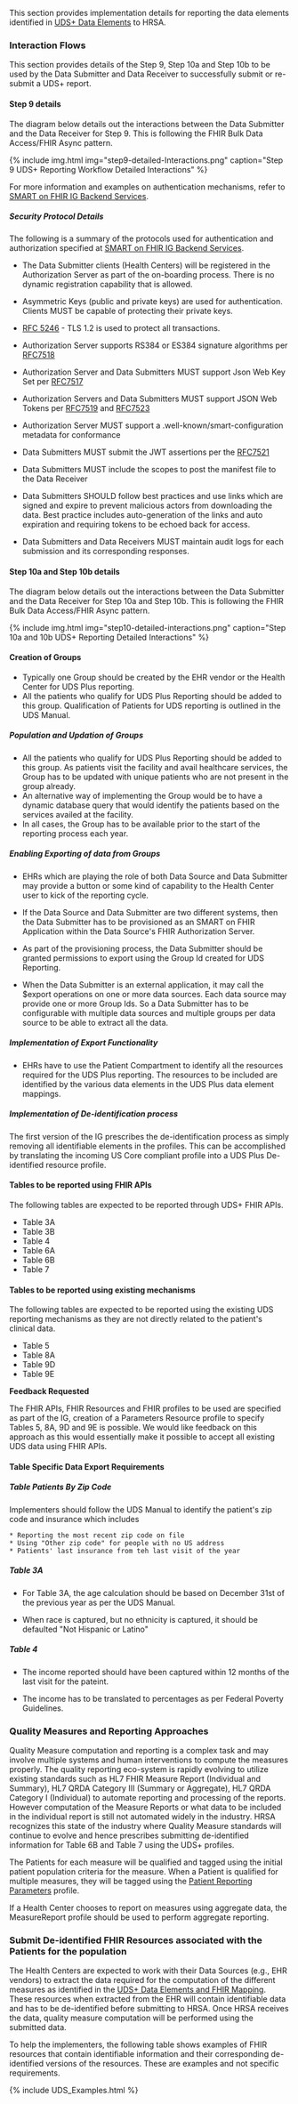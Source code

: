 This section provides implementation details for reporting the data elements identified in [UDS+ Data Elements](dataelements.html) to HRSA.

### Interaction Flows

This section provides details of the Step 9, Step 10a and Step 10b to be used by the Data Submitter and Data Receiver to successfully submit or re-submit a UDS+ report.

#### Step 9 details

The diagram below details out the interactions between the Data Submitter and the Data Receiver for Step 9. This is following the FHIR Bulk Data Access/FHIR Async pattern.


{% include img.html img="step9-detailed-Interactions.png" caption="Step 9 UDS+ Reporting Workflow Detailed Interactions" %} 

For more information and examples on authentication mechanisms, refer to [SMART on FHIR IG Backend Services]({{site.data.fhir.smartapplaunch}}/backend-services.html).

##### Security Protocol Details

The following is a summary of the protocols used for authentication and authorization specified at [SMART on FHIR IG Backend Services]({{site.data.fhir.smartapplaunch}}/backend-services.html).

* The Data Submitter clients (Health Centers) will be registered in the Authorization Server as part of the on-boarding process. There is no dynamic registration capability that is allowed. 

* Asymmetric Keys (public and private keys) are used for authentication. Clients MUST be capable of protecting their private keys.

* [RFC 5246](https://tools.ietf.org/html/rfc5246) - TLS 1.2 is used to protect all transactions.

* Authorization Server supports RS384 or ES384 signature algorithms per [RFC7518](https://tools.ietf.org/html/rfc7518)

* Authorization Server and Data Submitters MUST support Json Web Key Set per [RFC7517](https://www.rfc-editor.org/rfc/rfc7517.txt)

* Authorization Servers and Data Submitters MUST support JSON Web Tokens per [RFC7519](https://tools.ietf.org/html/rfc7519) and [RFC7523](https://tools.ietf.org/html/rfc7523)

* Authorization Server MUST support a .well-known/smart-configuration metadata for conformance

* Data Submitters MUST submit the JWT assertions per the [RFC7521](https://tools.ietf.org/html/rfc7521)

* Data Submitters MUST include the scopes to post the manifest file to the Data Receiver

* Data Submitters SHOULD follow best practices and use links which are signed and expire to prevent malicious actors from downloading the data. Best practice includes auto-generation of the links and auto expiration and requiring tokens to be echoed back for access.

* Data Submitters and Data Receivers MUST maintain audit logs for each submission and its corresponding responses. 

#### Step 10a and Step 10b details

The diagram below details out the interactions between the Data Submitter and the Data Receiver for Step 10a and Step 10b. This is following the FHIR Bulk Data Access/FHIR Async pattern.


{% include img.html img="step10-detailed-interactions.png" caption="Step 10a and 10b UDS+ Reporting Detailed Interactions" %} 

#### Creation of Groups

* Typically one Group should be created by the EHR vendor or the Health Center for UDS Plus reporting. 
* All the patients who qualify for UDS Plus Reporting should be added to this group. Qualification of Patients for UDS reporting is outlined in the UDS Manual.

##### Population and Updation of Groups

* All the patients who qualify for UDS Plus Reporting should be added to this group. As patients visit the facility and avail healthcare services, the Group has to be updated with unique patients who are not present in the group already. 
* An alternative way of implementing the Group would be to have a dynamic database query that would identify the patients based on the services availed at the facility. 
* In all cases, the Group has to be available prior to the start of the reporting process each year.

##### Enabling Exporting of data from Groups

* EHRs which are playing the role of both Data Source and Data Submitter may provide a button or some kind of capability to the Health Center user to kick of the reporting cycle. 

* If the Data Source and Data Submitter are two different systems, then the Data Submitter has to be provisioned as an SMART on FHIR Application within the Data Source's FHIR Authorization Server. 
* As part of the provisioning process, the Data Submitter should be granted permissions to export using the Group Id created for UDS Reporting. 
* When the Data Submitter is an external application, it may call the $export operations on one or more data sources. Each data source may provide one or more Group Ids. So a Data Submitter has to be configurable with multiple data sources and multiple groups per data source to be able to extract all the data.  

##### Implementation of Export Functionality

* EHRs have to use the Patient Compartment to identify all the resources required for the UDS Plus reporting. The resources to be included are identified by the various data elements in the UDS Plus data element mappings. 


##### Implementation of De-identification process 

The first version of the IG prescribes the de-identification process as simply removing all identifiable elements in the profiles. This can be accomplished by translating the incoming US Core compliant profile into a UDS Plus De-identified resource profile.


#### Tables to be reported using FHIR APIs

The following tables are expected to be reported through UDS+ FHIR APIs.

* Table 3A
* Table 3B
* Table 4
* Table 6A
* Table 6B
* Table 7


#### Tables to be reported using existing mechanisms

The following tables are expected to be reported using the existing UDS reporting mechanisms as they are not directly related to the patient's clinical data.

* Table 5
* Table 8A
* Table 9D
* Table 9E

**Feedback Requested** 

The FHIR APIs, FHIR Resources and FHIR profiles to be used are specified as part of the IG, creation of a Parameters Resource profile to specify Tables 5, 8A, 9D and 9E is possible. We would like feedback on this approach as this would essentially make it possible to accept all existing UDS data using FHIR APIs.


#### Table Specific Data Export Requirements

##### Table Patients By Zip Code

Implementers should follow the UDS Manual to identify the patient's zip code and insurance which includes 

	* Reporting the most recent zip code on file
	* Using "Other zip code" for people with no US address 
	* Patients' last insurance from teh last visit of the year

##### Table 3A

* For Table 3A, the age calculation should be based on December 31st of the previous year as per the UDS Manual. 

* When race is captured, but no ethnicity is captured, it should be defaulted "Not Hispanic or Latino"

##### Table 4

* The income reported should have been captured within 12 months of the last visit for the pateint.

* The income has to be translated to percentages as per Federal Poverty Guidelines. 

### Quality Measures and Reporting Approaches

Quality Measure computation and reporting is a complex task and may involve multiple systems and human interventions to compute the measures properly. The quality reporting eco-system is rapidly evolving to utilize existing standards such as HL7 FHIR Measure Report (Individual and Summary), HL7 QRDA Category III (Summary or Aggregate), HL7 QRDA Category I (Individual) to automate reporting and processing of the reports. However computation of the Measure Reports or what data to be included in the individual report is still not automated widely in the industry.  HRSA recognizes this state of the industry where Quality Measure standards will continue to evolve and hence prescribes submitting de-identified information for Table 6B and Table 7 using the UDS+ profiles.

The Patients for each measure will be qualified and tagged using the initial patient population criteria for the measure. When a Patient is qualified for multiple measures, they will be tagged using the [Patient Reporting Parameters](StructureDefinition-uds-plus-patient-reporting-parameters.html) profile.

If a Health Center chooses to report on measures using aggregate data, the MeasureReport profile should be used to perform aggregate reporting. 



### Submit De-identified FHIR Resources associated with the Patients for the population

The Health Centers are expected to work with their Data Sources (e.g., EHR vendors) to extract the data required for the computation of the different measures as identified in the [UDS+ Data Elements and FHIR Mapping](dataelements.html#analysis-of-the-table-6b-and-7-quality-of-care-measures-and-health-outcomes-and-disparities). These resources when extracted from the EHR will contain identifiable data and has to be de-identified before submitting to HRSA. Once HRSA receives the data, quality measure computation will be performed using the submitted data. 

To help the implementers, the following table shows examples of FHIR resources that contain identifiable information and their corresponding de-identified versions of the resources. These are examples and not specific requirements. 

{% include UDS_Examples.html %} 


